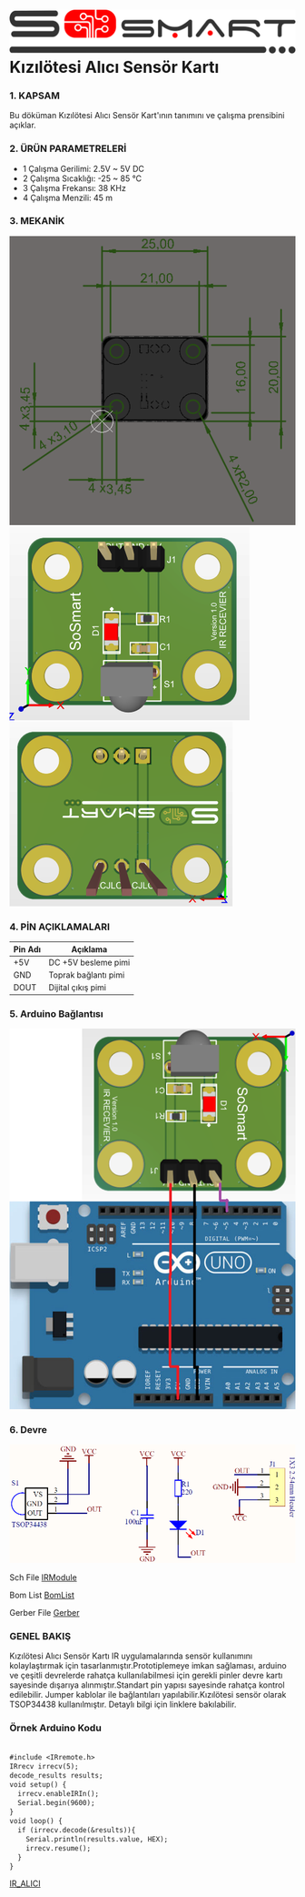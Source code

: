 # ![Build Status](ImagesA/SoSmart.png) Kızılötesi Alıcı Sensör Kartı

### 1. KAPSAM

Bu döküman Kızılötesi Alıcı Sensör Kart'ının tanımını ve çalışma prensibini açıklar.

### 2. ÜRÜN PARAMETRELERİ
- 1 Çalışma Gerilimi: 2.5V ~ 5V DC
- 2 Çalışma Sıcaklığı: -25 ~ 85 °C 
- 3 Çalışma Frekansı: 38 KHz
- 4 Çalışma Menzili: 45 m


### 3. MEKANİK

![IRalıcıdimensions](ImagesA/IRalıcıdimensions.png)
![kızılötesialıcı3dön](ImagesA/kızılötesialıcı3dön.png)
![kızılötesialıcı3darka](ImagesA/kızılötesialıcı3darka.png)


### 4. PİN AÇIKLAMALARI

|Pin Adı|Açıklama|
|------|------|
|+5V|DC +5V besleme pimi|
|GND|Toprak bağlantı pimi|
|DOUT|Dijital çıkış pimi|


### 5. Arduino Bağlantısı

![kaa](ImagesA/kaa.png)

### 6. Devre
![circuit](Images/IR_Reciver.png)

Sch File [IRModule](Circuit/IR_Reciver.pdf) 

Bom List [BomList](Circuit/IR_Reciver_BomList.pdf) 

Gerber File [Gerber](Circuit/IR_Reciver_Gerber.zip)

### GENEL BAKIŞ

Kızılötesi Alıcı Sensör Kartı IR uygulamalarında sensör kullanımını kolaylaştırmak için tasarlanmıştır.Prototiplemeye imkan sağlaması, arduino ve çeşitli devrelerde rahatça kullanılabilmesi için gerekli pinler devre kartı sayesinde dışarıya alınmıştır.Standart pin yapısı sayesinde rahatça kontrol edilebilir. Jumper kablolar ile bağlantıları yapılabilir.Kızılötesi sensör olarak TSOP34438 kullanılmıştır. Detaylı bilgi için linklere bakılabilir.

### Örnek Arduino Kodu
```

#include <IRremote.h> 
IRrecv irrecv(5); 
decode_results results;
void setup() {
  irrecv.enableIRIn();
  Serial.begin(9600); 
}
void loop() {
  if (irrecv.decode(&results)){ 
    Serial.println(results.value, HEX); 
    irrecv.resume();
  } 
}
```

[IR_ALICI](ArduionoExample/IR_ALICI/IR_ALICI.ino)
